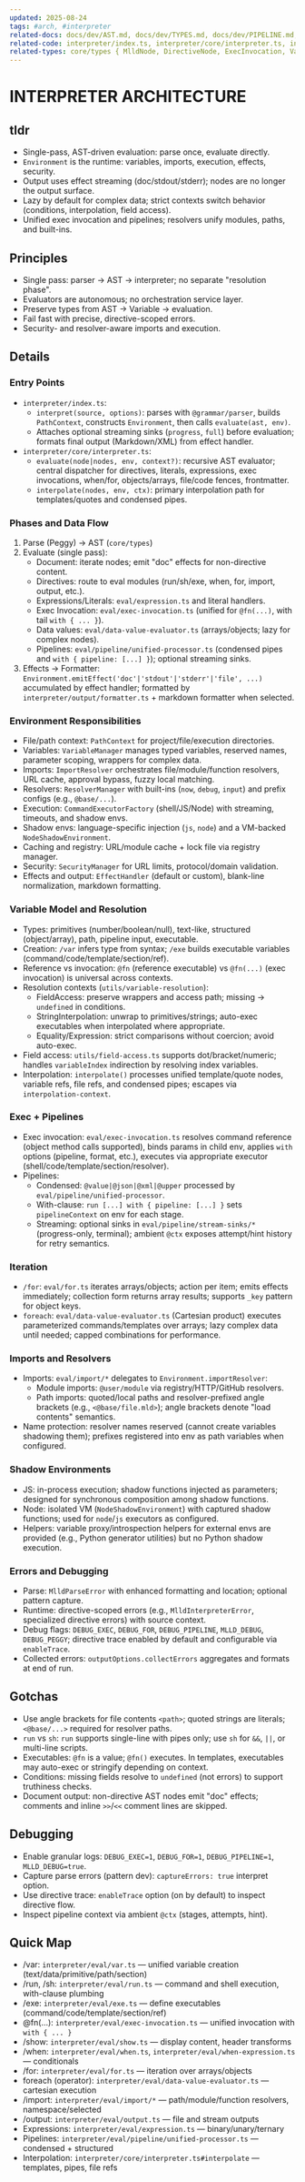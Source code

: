 ```yaml
---
updated: 2025-08-24
tags: #arch, #interpreter
related-docs: docs/dev/AST.md, docs/dev/TYPES.md, docs/dev/PIPELINE.md, docs/dev/RESOLVERS.md, docs/dev/SHADOW-ENV.md, docs/dev/IMPORTS.md, docs/dev/ITERATORS.md, docs/dev/ALLIGATOR.md, docs/dev/EXEC-VARS.md, llms.txt
related-code: interpreter/index.ts, interpreter/core/interpreter.ts, interpreter/core/interpolation-context.ts, interpreter/eval/*.ts, interpreter/env/Environment.ts, interpreter/env/ImportResolver.ts, interpreter/env/VariableManager.ts, interpreter/env/executors/*.ts, interpreter/eval/pipeline/*, core/types/*
related-types: core/types { MlldNode, DirectiveNode, ExecInvocation, VariableReferenceNode, WithClause }, core/types/variable { Variable }
---
```


# INTERPRETER ARCHITECTURE

## tldr

- Single-pass, AST-driven evaluation: parse once, evaluate directly.
- `Environment` is the runtime: variables, imports, execution, effects, security.
- Output uses effect streaming (doc/stdout/stderr); nodes are no longer the output surface.
- Lazy by default for complex data; strict contexts switch behavior (conditions, interpolation, field access).
- Unified exec invocation and pipelines; resolvers unify modules, paths, and built-ins.

## Principles

- Single pass: parser → AST → interpreter; no separate "resolution phase".
- Evaluators are autonomous; no orchestration service layer.
- Preserve types from AST → Variable → evaluation.
- Fail fast with precise, directive-scoped errors.
- Security- and resolver-aware imports and execution.

## Details

### Entry Points

- `interpreter/index.ts`:
  - `interpret(source, options)`: parses with `@grammar/parser`, builds `PathContext`, constructs `Environment`, then calls `evaluate(ast, env)`.
  - Attaches optional streaming sinks (`progress`, `full`) before evaluation; formats final output (Markdown/XML) from effect handler.
- `interpreter/core/interpreter.ts`:
  - `evaluate(node|nodes, env, context?)`: recursive AST evaluator; central dispatcher for directives, literals, expressions, exec invocations, when/for, objects/arrays, file/code fences, frontmatter.
  - `interpolate(nodes, env, ctx)`: primary interpolation path for templates/quotes and condensed pipes.

### Phases and Data Flow

1. Parse (Peggy) → AST (`core/types`)
2. Evaluate (single pass):
   - Document: iterate nodes; emit "doc" effects for non-directive content.
   - Directives: route to eval modules (run/sh/exe, when, for, import, output, etc.).
   - Expressions/Literals: `eval/expression.ts` and literal handlers.
   - Exec Invocation: `eval/exec-invocation.ts` (unified for `@fn(...)`, with tail `with { ... }`).
   - Data values: `eval/data-value-evaluator.ts` (arrays/objects; lazy for complex nodes).
   - Pipelines: `eval/pipeline/unified-processor.ts` (condensed pipes and `with { pipeline: [...] }`); optional streaming sinks.
3. Effects → Formatter: `Environment.emitEffect('doc'|'stdout'|'stderr'|'file', ...)` accumulated by effect handler; formatted by `interpreter/output/formatter.ts` + markdown formatter when selected.

### Environment Responsibilities

- File/path context: `PathContext` for project/file/execution directories.
- Variables: `VariableManager` manages typed variables, reserved names, parameter scoping, wrappers for complex data.
- Imports: `ImportResolver` orchestrates file/module/function resolvers, URL cache, approval bypass, fuzzy local matching.
- Resolvers: `ResolverManager` with built-ins (`now`, `debug`, `input`) and prefix configs (e.g., `@base/...`).
- Execution: `CommandExecutorFactory` (shell/JS/Node) with streaming, timeouts, and shadow envs.
- Shadow envs: language-specific injection (`js`, `node`) and a VM-backed `NodeShadowEnvironment`.
- Caching and registry: URL/module cache + lock file via registry manager.
- Security: `SecurityManager` for URL limits, protocol/domain validation.
- Effects and output: `EffectHandler` (default or custom), blank-line normalization, markdown formatting.

### Variable Model and Resolution

- Types: primitives (number/boolean/null), text-like, structured (object/array), path, pipeline input, executable.
- Creation: `/var` infers type from syntax; `/exe` builds executable variables (command/code/template/section/ref).
- Reference vs invocation: `@fn` (reference executable) vs `@fn(...)` (exec invocation) is universal across contexts.
- Resolution contexts (`utils/variable-resolution`):
  - FieldAccess: preserve wrappers and access path; missing -> `undefined` in conditions.
  - StringInterpolation: unwrap to primitives/strings; auto-exec executables when interpolated where appropriate.
  - Equality/Expression: strict comparisons without coercion; avoid auto-exec.
- Field access: `utils/field-access.ts` supports dot/bracket/numeric; handles `variableIndex` indirection by resolving index variables.
- Interpolation: `interpolate()` processes unified template/quote nodes, variable refs, file refs, and condensed pipes; escapes via `interpolation-context`.

### Exec + Pipelines

- Exec invocation: `eval/exec-invocation.ts` resolves command reference (object method calls supported), binds params in child env, applies `with` options (pipeline, format, etc.), executes via appropriate executor (shell/code/template/section/resolver).
- Pipelines:
  - Condensed: `@value|@json|@xml|@upper` processed by `eval/pipeline/unified-processor`.
  - With-clause: `run [...] with { pipeline: [...] }` sets `pipelineContext` on env for each stage.
  - Streaming: optional sinks in `eval/pipeline/stream-sinks/*` (progress-only, terminal); ambient `@ctx` exposes attempt/hint history for retry semantics.

### Iteration

- `/for`: `eval/for.ts` iterates arrays/objects; action per item; emits effects immediately; collection form returns array results; supports `_key` pattern for object keys.
- `foreach`: `eval/data-value-evaluator.ts` (Cartesian product) executes parameterized commands/templates over arrays; lazy complex data until needed; capped combinations for performance.

### Imports and Resolvers

- Imports: `eval/import/*` delegates to `Environment.importResolver`:
  - Module imports: `@user/module` via registry/HTTP/GitHub resolvers.
  - Path imports: quoted/local paths and resolver-prefixed angle brackets (e.g., `<@base/file.mld>`); angle brackets denote "load contents" semantics.
- Name protection: resolver names reserved (cannot create variables shadowing them); prefixes registered into env as path variables when configured.

### Shadow Environments

- JS: in-process execution; shadow functions injected as parameters; designed for synchronous composition among shadow functions.
- Node: isolated VM (`NodeShadowEnvironment`) with captured shadow functions; used for `node`/`js` executors as configured.
- Helpers: variable proxy/introspection helpers for external envs are provided (e.g., Python generator utilities) but no Python shadow execution.

### Errors and Debugging

- Parse: `MlldParseError` with enhanced formatting and location; optional pattern capture.
- Runtime: directive-scoped errors (e.g., `MlldInterpreterError`, specialized directive errors) with source context.
- Debug flags: `DEBUG_EXEC`, `DEBUG_FOR`, `DEBUG_PIPELINE`, `MLLD_DEBUG`, `DEBUG_PEGGY`; directive trace enabled by default and configurable via `enableTrace`.
- Collected errors: `outputOptions.collectErrors` aggregates and formats at end of run.

## Gotchas

- Use angle brackets for file contents `<path>`; quoted strings are literals; `<@base/...>` required for resolver paths.
- `run` vs `sh`: `run` supports single-line with pipes only; use `sh` for `&&`, `||`, or multi-line scripts.
- Executables: `@fn` is a value; `@fn()` executes. In templates, executables may auto-exec or stringify depending on context.
- Conditions: missing fields resolve to `undefined` (not errors) to support truthiness checks.
- Document output: non-directive AST nodes emit "doc" effects; comments and inline `>>`/`<<` comment lines are skipped.

## Debugging

- Enable granular logs: `DEBUG_EXEC=1`, `DEBUG_FOR=1`, `DEBUG_PIPELINE=1`, `MLLD_DEBUG=true`.
- Capture parse errors (pattern dev): `captureErrors: true` interpret option.
- Use directive trace: `enableTrace` option (on by default) to inspect directive flow.
- Inspect pipeline context via ambient `@ctx` (stages, attempts, hint).

## Quick Map

- /var: `interpreter/eval/var.ts` — unified variable creation (text/data/primitive/path/section)
- /run, /sh: `interpreter/eval/run.ts` — command and shell execution, with-clause plumbing
- /exe: `interpreter/eval/exe.ts` — define executables (command/code/template/section/ref)
- @fn(...): `interpreter/eval/exec-invocation.ts` — unified invocation with `with { ... }`
- /show: `interpreter/eval/show.ts` — display content, header transforms
- /when: `interpreter/eval/when.ts`, `interpreter/eval/when-expression.ts` — conditionals
- /for: `interpreter/eval/for.ts` — iteration over arrays/objects
- foreach (operator): `interpreter/eval/data-value-evaluator.ts` — cartesian execution
- /import: `interpreter/eval/import/*` — path/module/function resolvers, namespace/selected
- /output: `interpreter/eval/output.ts` — file and stream outputs
- Expressions: `interpreter/eval/expression.ts` — binary/unary/ternary
- Pipelines: `interpreter/eval/pipeline/unified-processor.ts` — condensed + structured
- Interpolation: `interpreter/core/interpreter.ts#interpolate` — templates, pipes, file refs
